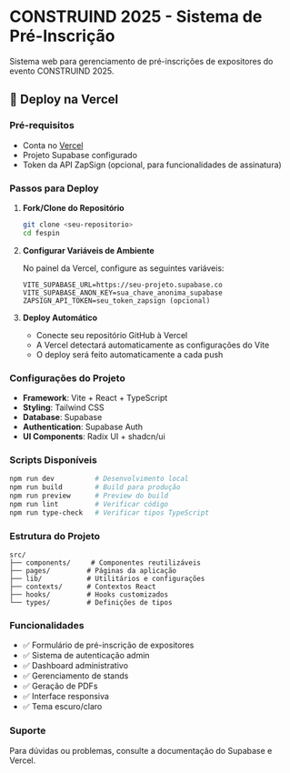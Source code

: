 # CONSTRUIND 2025 - Sistema de Pré-Inscrição

Sistema web para gerenciamento de pré-inscrições de expositores do evento CONSTRUIND 2025.

## 🚀 Deploy na Vercel

### Pré-requisitos
- Conta no [Vercel](https://vercel.com)
- Projeto Supabase configurado
- Token da API ZapSign (opcional, para funcionalidades de assinatura)

### Passos para Deploy

1. **Fork/Clone do Repositório**
   ```bash
   git clone <seu-repositorio>
   cd fespin
   ```

2. **Configurar Variáveis de Ambiente**
   
   No painel da Vercel, configure as seguintes variáveis:
   
   ```
   VITE_SUPABASE_URL=https://seu-projeto.supabase.co
   VITE_SUPABASE_ANON_KEY=sua_chave_anonima_supabase
   ZAPSIGN_API_TOKEN=seu_token_zapsign (opcional)
   ```

3. **Deploy Automático**
   - Conecte seu repositório GitHub à Vercel
   - A Vercel detectará automaticamente as configurações do Vite
   - O deploy será feito automaticamente a cada push

### Configurações do Projeto

- **Framework**: Vite + React + TypeScript
- **Styling**: Tailwind CSS
- **Database**: Supabase
- **Authentication**: Supabase Auth
- **UI Components**: Radix UI + shadcn/ui

### Scripts Disponíveis

```bash
npm run dev          # Desenvolvimento local
npm run build        # Build para produção
npm run preview      # Preview do build
npm run lint         # Verificar código
npm run type-check   # Verificar tipos TypeScript
```

### Estrutura do Projeto

```
src/
├── components/     # Componentes reutilizáveis
├── pages/         # Páginas da aplicação
├── lib/           # Utilitários e configurações
├── contexts/      # Contextos React
├── hooks/         # Hooks customizados
└── types/         # Definições de tipos
```

### Funcionalidades

- ✅ Formulário de pré-inscrição de expositores
- ✅ Sistema de autenticação admin
- ✅ Dashboard administrativo
- ✅ Gerenciamento de stands
- ✅ Geração de PDFs
- ✅ Interface responsiva
- ✅ Tema escuro/claro

### Suporte

Para dúvidas ou problemas, consulte a documentação do Supabase e Vercel.